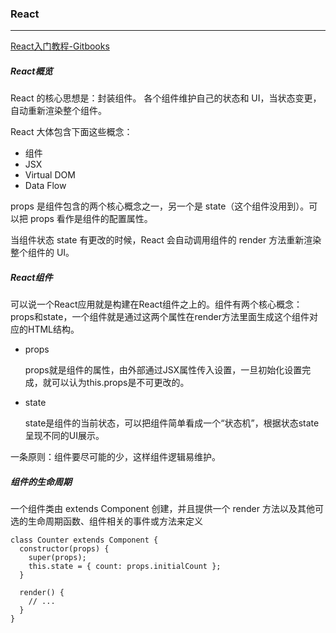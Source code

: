 ### **React**

--------

<a href="https://hulufei.gitbooks.io/react-tutorial/"> React入门教程-Gitbooks</a>

##### *React概览*

React 的核心思想是：封装组件。
各个组件维护自己的状态和 UI，当状态变更，自动重新渲染整个组件。



React 大体包含下面这些概念：

- 组件
- JSX
- Virtual DOM
- Data Flow



props 是组件包含的两个核心概念之一，另一个是 state（这个组件没用到）。可以把 props 看作是组件的配置属性。

当组件状态 state 有更改的时候，React 会自动调用组件的 render 方法重新渲染整个组件的 UI。



##### *React组件*

可以说一个React应用就是构建在React组件之上的。组件有两个核心概念：props和state，一个组件就是通过这两个属性在render方法里面生成这个组件对应的HTML结构。

- props

  props就是组件的属性，由外部通过JSX属性传入设置，一旦初始化设置完成，就可以认为this.props是不可更改的。

- state

  state是组件的当前状态，可以把组件简单看成一个“状态机”，根据状态state呈现不同的UI展示。

一条原则：组件要尽可能的少，这样组件逻辑易维护。



##### *组件的生命周期*

一个组件类由 extends Component 创建，并且提供一个 render 方法以及其他可选的生命周期函数、组件相关的事件或方法来定义

```
class Counter extends Component {
  constructor(props) {
    super(props);
    this.state = { count: props.initialCount };
  }

  render() {
    // ...
  }
}
```





